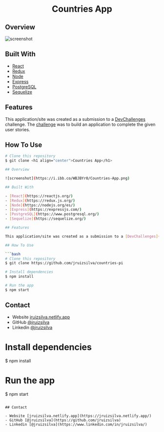 <h1 align="center">Countries App</h1>

## Overview

![screenshot](https://i.ibb.co/WBJBYr0/Countries-App.png)

## Built With

- [React](https://reactjs.org/)
- [Redux](https://redux.js.org/)
- [Node](https://nodejs.org/es/)
- [Express](https://expressjs.com/)
- [PostgreSQL](https://www.postgresql.org/)
- [Sequelize](https://sequelize.org/)

## Features

This application/site was created as a submission to a [DevChallenges](https://devchallenges.io/challenges) challenge. The [challenge](https://devchallenges.io/challenges/TSqutYM4c5WtluM7QzGp) was to build an application to complete the given user stories.

## How To Use

```bash
# Clone this repository
$ git clone <h1 align="center">Countries App</h1>

## Overview

![screenshot](https://i.ibb.co/WBJBYr0/Countries-App.png)

## Built With

- [React](https://reactjs.org/)
- [Redux](https://redux.js.org/)
- [Node](https://nodejs.org/es/)
- [Express](https://expressjs.com/)
- [PostgreSQL](https://www.postgresql.org/)
- [Sequelize](https://sequelize.org/)

## Features

This application/site was created as a submission to a [DevChallenges](https://devchallenges.io/challenges) challenge. The [challenge](https://devchallenges.io/challenges/TSqutYM4c5WtluM7QzGp) was to build an application to complete the given user stories.

## How To Use

```bash
# Clone this repository
$ git clone https://github.com/jruizsilva/countries-pi

# Install dependencies
$ npm install

# Run the app
$ npm start
```

## Contact

- Website [jruizsilva.netlify.app](https://jruizsilva.netlify.app/)
- GitHub [@jruizsilva](https://github.com/jruizsilva)
- Linkedin [@jruizsilva](https://www.linkedin.com/in/jruizsilva/)

# Install dependencies
$ npm install

# Run the app
$ npm start
```

## Contact

- Website [jruizsilva.netlify.app](https://jruizsilva.netlify.app/)
- GitHub [@jruizsilva](https://github.com/jruizsilva)
- Linkedin [@jruizsilva](https://www.linkedin.com/in/jruizsilva/)
